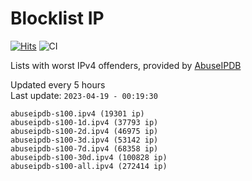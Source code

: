 # Blocklist IP

[![Hits](https://hits.seeyoufarm.com/api/count/incr/badge.svg?url=https%3A%2F%2Fgithub.com%2Fborestad%2Fblocklist-ip%2F&count_bg=%2379C83D&title_bg=%23555555&icon=&icon_color=%23E7E7E7&title=hits&edge_flat=false)](https://hits.seeyoufarm.com)  ![CI](https://img.shields.io/github/workflow/status/borestad/blocklist-ip/CI?style=flat-square)

Lists with worst IPv4 offenders, provided by [AbuseIPDB](https://www.abuseipdb.com/)

<!-- FOOTER-PLACEHOLDER -->
Updated every 5 hours<br>
Last update: `2023-04-19 - 00:19:30`
```
abuseipdb-s100.ipv4 (19301 ip)
abuseipdb-s100-1d.ipv4 (37793 ip)
abuseipdb-s100-2d.ipv4 (46975 ip)
abuseipdb-s100-3d.ipv4 (53142 ip)
abuseipdb-s100-7d.ipv4 (68358 ip)
abuseipdb-s100-30d.ipv4 (100828 ip)
abuseipdb-s100-all.ipv4 (272414 ip)
```
